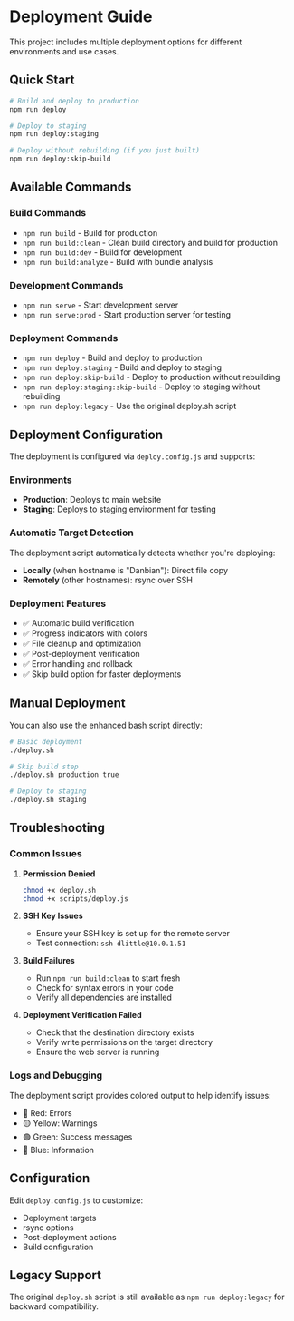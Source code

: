 # Deployment Guide

This project includes multiple deployment options for different environments and use cases.

## Quick Start

```bash
# Build and deploy to production
npm run deploy

# Deploy to staging
npm run deploy:staging

# Deploy without rebuilding (if you just built)
npm run deploy:skip-build
```

## Available Commands

### Build Commands
- `npm run build` - Build for production
- `npm run build:clean` - Clean build directory and build for production
- `npm run build:dev` - Build for development
- `npm run build:analyze` - Build with bundle analysis

### Development Commands
- `npm run serve` - Start development server
- `npm run serve:prod` - Start production server for testing

### Deployment Commands
- `npm run deploy` - Build and deploy to production
- `npm run deploy:staging` - Build and deploy to staging
- `npm run deploy:skip-build` - Deploy to production without rebuilding
- `npm run deploy:staging:skip-build` - Deploy to staging without rebuilding
- `npm run deploy:legacy` - Use the original deploy.sh script

## Deployment Configuration

The deployment is configured via `deploy.config.js` and supports:

### Environments
- **Production**: Deploys to main website
- **Staging**: Deploys to staging environment for testing

### Automatic Target Detection
The deployment script automatically detects whether you're deploying:
- **Locally** (when hostname is "Danbian"): Direct file copy
- **Remotely** (other hostnames): rsync over SSH

### Deployment Features
- ✅ Automatic build verification
- ✅ Progress indicators with colors
- ✅ File cleanup and optimization
- ✅ Post-deployment verification
- ✅ Error handling and rollback
- ✅ Skip build option for faster deployments

## Manual Deployment

You can also use the enhanced bash script directly:

```bash
# Basic deployment
./deploy.sh

# Skip build step
./deploy.sh production true

# Deploy to staging
./deploy.sh staging
```

## Troubleshooting

### Common Issues

1. **Permission Denied**
   ```bash
   chmod +x deploy.sh
   chmod +x scripts/deploy.js
   ```

2. **SSH Key Issues**
   - Ensure your SSH key is set up for the remote server
   - Test connection: `ssh dlittle@10.0.1.51`

3. **Build Failures**
   - Run `npm run build:clean` to start fresh
   - Check for syntax errors in your code
   - Verify all dependencies are installed

4. **Deployment Verification Failed**
   - Check that the destination directory exists
   - Verify write permissions on the target directory
   - Ensure the web server is running

### Logs and Debugging

The deployment script provides colored output to help identify issues:
- 🔴 Red: Errors
- 🟡 Yellow: Warnings
- 🟢 Green: Success messages
- 🔵 Blue: Information

## Configuration

Edit `deploy.config.js` to customize:
- Deployment targets
- rsync options
- Post-deployment actions
- Build configuration

## Legacy Support

The original `deploy.sh` script is still available as `npm run deploy:legacy` for backward compatibility.
